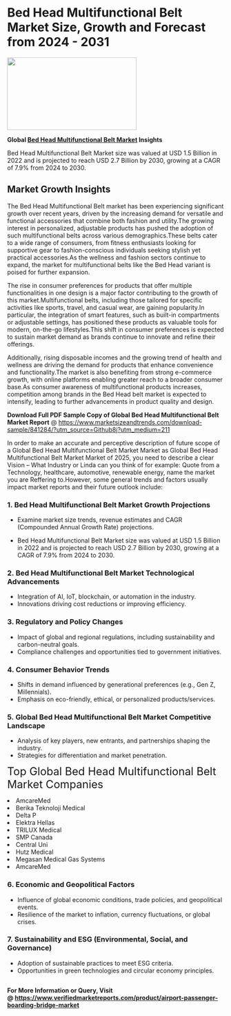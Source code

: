 <H1>Bed Head Multifunctional Belt Market Size, Growth and Forecast from 2024 - 2031</H1><img class="aligncenter size-medium wp-image-584254" src="https://thirdeyenews.in/wp-content/uploads/2024/09/Global-Market-Research-300x168.jpeg" alt="" width="300" height="168" /><p><strong>Global&nbsp;<a href="https://www.marketsizeandtrends.com/download-sample/841284/?utm_source=Github8j?utm_medium=211">Bed Head Multifunctional Belt Market</a> Insights</strong></p><p>Bed Head Multifunctional Belt Market size was valued at USD 1.5 Billion in 2022 and is projected to reach USD 2.7 Billion by 2030, growing at a CAGR of 7.9% from 2024 to 2030.</p><p><h2>Market Growth Insights</h2> <p>The Bed Head Multifunctional Belt market has been experiencing significant growth over recent years, driven by the increasing demand for versatile and functional accessories that combine both fashion and utility.The growing interest in personalized, adjustable products has pushed the adoption of such multifunctional belts across various demographics.These belts cater to a wide range of consumers, from fitness enthusiasts looking for supportive gear to fashion-conscious individuals seeking stylish yet practical accessories.As the wellness and fashion sectors continue to expand, the market for multifunctional belts like the Bed Head variant is poised for further expansion.</p> <p>The rise in consumer preferences for products that offer multiple functionalities in one design is a major factor contributing to the growth of this market.Multifunctional belts, including those tailored for specific activities like sports, travel, and casual wear, are gaining popularity.In particular, the integration of smart features, such as built-in compartments or adjustable settings, has positioned these products as valuable tools for modern, on-the-go lifestyles.This shift in consumer preferences is expected to sustain market demand as brands continue to innovate and refine their offerings.</p> <p>Additionally, rising disposable incomes and the growing trend of health and wellness are driving the demand for products that enhance convenience and functionality.The market is also benefiting from strong e-commerce growth, with online platforms enabling greater reach to a broader consumer base.As consumer awareness of multifunctional products increases, competition among brands in the Bed Head belt market is expected to intensify, leading to further advancements in product quality and design.</p> <p><span class=""><strong>Download Full PDF Sample Copy of Global Bed Head Multifunctional Belt Market Report</strong> @ <a href="https://www.marketsizeandtrends.com/download-sample/841284/?utm_source=Github8j?utm_medium=211" target="_blank">https://www.marketsizeandtrends.com/download-sample/841284/?utm_source=Github8j?utm_medium=211</a></span></p><p>In order to make an accurate and perceptive description of future scope of a Global&nbsp;Bed Head Multifunctional Belt Market Market as Global&nbsp;Bed Head Multifunctional Belt Market Market of 2025, you need to describe a clear Vision &ndash; What Industry or Linda can you think of for example: Quote from a Technology, healthcare, automotive, renewable energy, name the market you are Reffering to.However, some general trends and factors usually impact market reports and their future outlook include:</p><h3>1.&nbsp;<strong>Bed Head Multifunctional Belt Market Growth Projections</strong></h3><ul><li>Examine market size trends, revenue estimates and CAGR (Compounded Annual Growth Rate) projections.</li><li><p>Bed Head Multifunctional Belt Market size was valued at USD 1.5 Billion in 2022 and is projected to reach USD 2.7 Billion by 2030, growing at a CAGR of 7.9% from 2024 to 2030.</p></li></ul><h3>2.&nbsp;<strong>Bed Head Multifunctional Belt Market Technological Advancements</strong></h3><ul><li>Integration of AI, IoT, blockchain, or automation in the industry.</li><li>Innovations driving cost reductions or improving efficiency.</li></ul><h3>3.&nbsp;<strong>Regulatory and Policy Changes</strong></h3><ul><li>Impact of global and regional regulations, including sustainability and carbon-neutral goals.</li><li>Compliance challenges and opportunities tied to government initiatives.</li></ul><h3>4.&nbsp;<strong>Consumer Behavior Trends</strong></h3><ul><li>Shifts in demand influenced by generational preferences (e.g., Gen Z, Millennials).</li><li>Emphasis on eco-friendly, ethical, or personalized products/services.</li></ul><h3>5.&nbsp;<strong>Global Bed Head Multifunctional Belt Market Competitive Landscape</strong></h3><ul><li>Analysis of key players, new entrants, and partnerships shaping the industry.</li><li>Strategies for differentiation and market penetration.</li></ul><p data-pm-slice="1 1 []"><span style="color: inherit; font-family: inherit; font-size: 25px;">Top Global Bed Head Multifunctional Belt Market Companies</span></p><div class="" data-test-id=""><p><li>AmcareMed</li><li> Berika Teknoloji Medical</li><li> Delta P</li><li> Elektra Hellas</li><li> TRILUX Medical</li><li> SMP Canada</li><li> Central Uni</li><li> Hutz Medical</li><li> Megasan Medical Gas Systems</li><li> AmcareMed</li></p></div><h3>6.&nbsp;<strong>Economic and Geopolitical Factors</strong></h3><ul><li>Influence of global economic conditions, trade policies, and geopolitical events.</li><li>Resilience of the market to inflation, currency fluctuations, or global crises.</li></ul><h3>7.&nbsp;<strong>Sustainability and ESG (Environmental, Social, and Governance)</strong></h3><ul><li>Adoption of sustainable practices to meet ESG criteria.</li><li>Opportunities in green technologies and circular economy principles.</li></ul><h2><strong style="font-size: 14px;">For More Information or Query, Visit @&nbsp;</strong><a style="background-color: #ffffff; font-size: 14px;" href="https://www.marketsizeandtrends.com/report/bed-head-multifunctional-belt-market/" target="_blank">https://www.verifiedmarketreports.com/product/airport-passenger-boarding-bridge-market</a></h2>